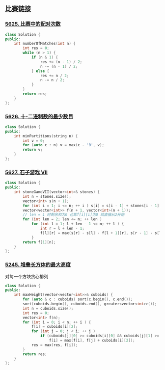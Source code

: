 ## [比赛链接](https://leetcode.cn/contest/weekly-contest-219/)


### [5625. 比赛中的配对次数](https://leetcode.cn/problems/count-of-matches-in-tournament/)



```c++
class Solution {
public:
    int numberOfMatches(int n) {
        int res = 0;
        while (n > 1) {
            if (n & 1) {
                res += (n - 1) / 2;
                n -= (n - 1) / 2;
            } else {
                res += n / 2;
                n -= n / 2;
            }
        }
        return res;
    }
};
```


### [5626. 十-二进制数的最少数目](https://leetcode.cn/problems/partitioning-into-minimum-number-of-deci-binary-numbers/)



```c++
class Solution {
public:
    int minPartitions(string n) {
        int v = 0;
        for (auto c : n) v = max(c - '0', v);
        return v;
    }
};
```

### [5627. 石子游戏 VII](https://leetcode.cn/problems/stone-game-vii/)



```c++
class Solution {
public:
    int stoneGameVII(vector<int>& stones) {
        int n = stones.size();
        vector<int> s(n + 1);
        for (int i = 1; i <= n; ++ i ) s[i] = s[i - 1] + stones[i - 1];
        vector<vector<int>> f(n + 1, vector<int>(n + 1));
        // len = 1 时剩余和为0 也即f[i][i]为0 故直接从2开始
        for (int len = 2; len <= n; ++ len )
            for (int l = 1; l + len - 1 <= n; ++ l ) {
                int r = l + len - 1;
                f[l][r] = max(s[r] - s[l] - f[l + 1][r], s[r - 1] - s[l - 1] - f[l][r - 1]);
            }
        return f[1][n];
    }
};
```

### [5245. 堆叠长方体的最大高度](https://leetcode.cn/problems/maximum-height-by-stacking-cuboids/) 

对每一个方块贪心排列

```c++
class Solution {
public:
    int maxHeight(vector<vector<int>>& cuboids) {
        for (auto & c : cuboids) sort(c.begin(), c.end());
        sort(cuboids.begin(), cuboids.end(), greater<vector<int>>());
        int n = cuboids.size();
        int res = 0;
        vector<int> f(n);
        for (int i = 0; i < n; ++ i ) {
            f[i] = cuboids[i][2];
            for (int j = 0; j < i; ++ j )
                if (cuboids[j][0] >= cuboids[i][0] && cuboids[j][1] >= cuboids[i][1] && cuboids[j][2] >= cuboids[i][2])
                    f[i] = max(f[i], f[j] + cuboids[i][2]);
            res = max(res, f[i]);
        }
        return res;
    }
};
```
